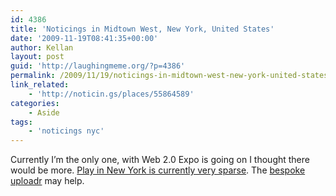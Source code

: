 ```yaml
---
id: 4386
title: 'Noticings in Midtown West, New York, United States'
date: '2009-11-19T08:41:35+00:00'
author: Kellan
layout: post
guid: 'http://laughingmeme.org/?p=4386'
permalink: /2009/11/19/noticings-in-midtown-west-new-york-united-states/
link_related:
    - 'http://noticin.gs/places/55864589'
categories:
    - Aside
tags:
    - 'noticings nyc'
---
```


Currently I’m the only one, with Web 2.0 Expo is going on I thought there would be more. [Play in New York is currently very sparse](http://www.flickr.com/search/?e=2459115&amp;ss=2&amp;w=all&amp;q=noticings%3A%3D&amp;m=text). The [bespoke uploadr](http://noticin.gs/iphone) may help.